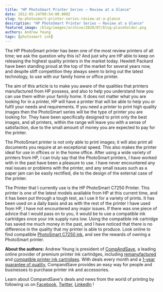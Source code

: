 ```yaml
---
title: "HP PhotoSmart Printer Series – Review at a Glance"
date: 2012-05-24T00:54:00.000Z
slug: hp-photosmart-printer-series-review-at-a-glance
description: "HP PhotoSmart Printer Series – Review at a Glance"
featured_image: /blog/images/archive/2020/07/blog-placeholder.png
authors: Andrew Yeung
tags: [photosmart ink]
---
```


The HP PhotoSmart printer has been one of the most review printers of all time; we ask the question why this is? And just why are HP able to keep on releasing the highest quality printers in the market today. Hewlett Packard have been standing proud at the top of the market for several years now, and despite stiff competition they always seem to bring out the latest technology, to use with our family home or office printer. 

The aim of this article is to make you aware of the qualities that printers manufactured from HP possess, and also to help you understand how you can use them within your family home. It does not matter what you are looking for in a printer, HP will have a printer that will be able to help you or fulfil your needs and requirements. If you need a printer to print high quality images then the PhotoSmart series will be the type of printer you are looking for. They have been specifically designed to print only the best images, and all printers, within the range will leave you with a sense of satisfaction, due to the small amount of money you are expected to pay for the printer. 

The PhotoSmart printer is not only able to print images; it will also print all documents you require at an exceptional speed. This also makes the printer ideal for use in offices or in the home office. After using a wide variety of printers from HP, I can truly say that the PhotoSmart printers, I have worked with in the past have been a pleasure to use. I have never encountered any real issues or problems with the printer, and any small issues such as a paper jam can be easily rectified, die to the design of the external case of the printer. 

The Printer that I currently use is the HP PhotoSmart C7250 Printer. This printer is one of the latest models available from HP at this current time, and it has been put through a tough test, as I use it for a variety of prints. It has been used on a daily basis and as with the rest of the printer I have used from HP, I have not encountered any major issues. If there was one piece of advice that I would pass on to you, it would be to use a compatible ink cartridges once your ink supply runs low. Using the compatible ink cartridge has saved me much money in the past, and I have noticed that there is no difference in the quality that my printer is able to produce. Look online to find compatible [PhotoSmart C7250 ink](https://www.compandsave.com/hp/photosmart/c7250-ink-cartridges), and see the rewards of owning a PhotoSmart printer.

  
**About the authors:** Andrew Yeung is president of [CompAndSave](https://www.compandsave.com/), a leading online provider of premium printer ink cartridges, including [remanufactured](https://www.compandsave.com/help) and [compatible printer ink cartridges](https://www.compandsave.com/help). With deals every month and a [1-year guarantee of quality](https://www.compandsave.com/help), CompandSave provides an easy way for people and businesses to purchase printer ink and accessories.

Learn about CompandSave's deals and news from the world of printing by following us on [Facebook](https://www.facebook.com/compandsave.ink), [Twitter](https://twitter.com/compandsave), [LinkedIn](https://www.linkedin.com) !